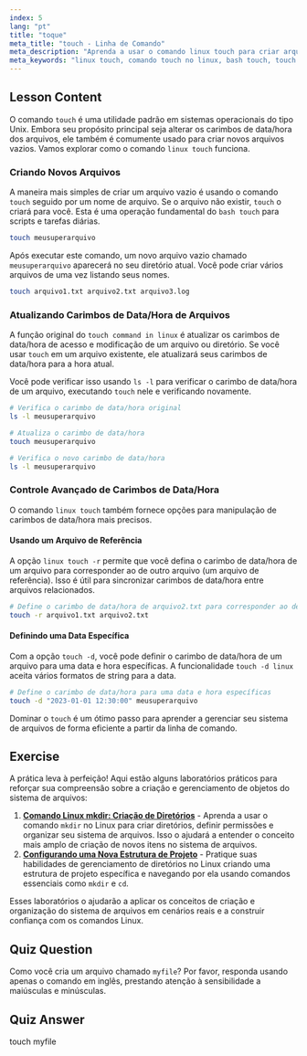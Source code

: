 ```yaml
---
index: 5
lang: "pt"
title: "toque"
meta_title: "touch - Linha de Comando"
meta_description: "Aprenda a usar o comando linux touch para criar arquivos e gerenciar carimbos de data/hora. Este guia cobre o comando touch no linux, incluindo opções como linux touch -r e touch -d."
meta_keywords: "linux touch, comando touch no linux, bash touch, touch -d linux, linux touch -r, criar arquivos, atualizar carimbos de data/hora, gerenciamento de arquivos, comandos linux"
---
```


## Lesson Content

O comando `touch` é uma utilidade padrão em sistemas operacionais do tipo Unix. Embora seu propósito principal seja alterar os carimbos de data/hora dos arquivos, ele também é comumente usado para criar novos arquivos vazios. Vamos explorar como o comando `linux touch` funciona.

### Criando Novos Arquivos

A maneira mais simples de criar um arquivo vazio é usando o comando `touch` seguido por um nome de arquivo. Se o arquivo não existir, `touch` o criará para você. Esta é uma operação fundamental do `bash touch` para scripts e tarefas diárias.

```bash
touch meusuperarquivo
```

Após executar este comando, um novo arquivo vazio chamado `meusuperarquivo` aparecerá no seu diretório atual. Você pode criar vários arquivos de uma vez listando seus nomes.

```bash
touch arquivo1.txt arquivo2.txt arquivo3.log
```

### Atualizando Carimbos de Data/Hora de Arquivos

A função original do `touch command in linux` é atualizar os carimbos de data/hora de acesso e modificação de um arquivo ou diretório. Se você usar `touch` em um arquivo existente, ele atualizará seus carimbos de data/hora para a hora atual.

Você pode verificar isso usando `ls -l` para verificar o carimbo de data/hora de um arquivo, executando `touch` nele e verificando novamente.

```bash
# Verifica o carimbo de data/hora original
ls -l meusuperarquivo

# Atualiza o carimbo de data/hora
touch meusuperarquivo

# Verifica o novo carimbo de data/hora
ls -l meusuperarquivo
```

### Controle Avançado de Carimbos de Data/Hora

O comando `linux touch` também fornece opções para manipulação de carimbos de data/hora mais precisos.

#### Usando um Arquivo de Referência

A opção `linux touch -r` permite que você defina o carimbo de data/hora de um arquivo para corresponder ao de outro arquivo (um arquivo de referência). Isso é útil para sincronizar carimbos de data/hora entre arquivos relacionados.

```bash
# Define o carimbo de data/hora de arquivo2.txt para corresponder ao de arquivo1.txt
touch -r arquivo1.txt arquivo2.txt
```

#### Definindo uma Data Específica

Com a opção `touch -d`, você pode definir o carimbo de data/hora de um arquivo para uma data e hora específicas. A funcionalidade `touch -d linux` aceita vários formatos de string para a data.

```bash
# Define o carimbo de data/hora para uma data e hora específicas
touch -d "2023-01-01 12:30:00" meusuperarquivo
```

Dominar o `touch` é um ótimo passo para aprender a gerenciar seu sistema de arquivos de forma eficiente a partir da linha de comando.

## Exercise

A prática leva à perfeição! Aqui estão alguns laboratórios práticos para reforçar sua compreensão sobre a criação e gerenciamento de objetos do sistema de arquivos:

1. **[Comando Linux mkdir: Criação de Diretórios](https://labex.io/pt/labs/linux-linux-mkdir-command-directory-creating-209739)** - Aprenda a usar o comando `mkdir` no Linux para criar diretórios, definir permissões e organizar seu sistema de arquivos. Isso o ajudará a entender o conceito mais amplo de criação de novos itens no sistema de arquivos.
2. **[Configurando uma Nova Estrutura de Projeto](https://labex.io/pt/labs/linux-setting-up-a-new-project-structure-387859)** - Pratique suas habilidades de gerenciamento de diretórios no Linux criando uma estrutura de projeto específica e navegando por ela usando comandos essenciais como `mkdir` e `cd`.

Esses laboratórios o ajudarão a aplicar os conceitos de criação e organização do sistema de arquivos em cenários reais e a construir confiança com os comandos Linux.

## Quiz Question

Como você cria um arquivo chamado `myfile`? Por favor, responda usando apenas o comando em inglês, prestando atenção à sensibilidade a maiúsculas e minúsculas.

## Quiz Answer

touch myfile
